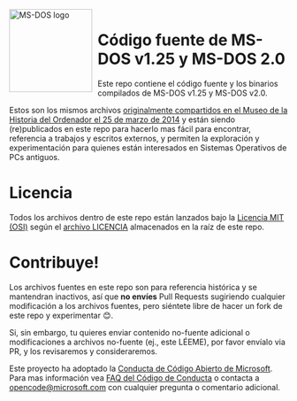 <img width="150" height="150" align="left" style="float: left; margin: 0 10px 0 0;" alt="MS-DOS logo" src="https://github.com/Microsoft/MS-DOS/blob/master/msdos-logo.png">   

# Código fuente de MS-DOS v1.25 y MS-DOS 2.0 
Este repo contiene el código fuente y los binarios compilados de MS-DOS v1.25 y MS-DOS v2.0.

Estos son los mismos archivos [originalmente compartidos en el Museo de la Historia del Ordenador el 25 de marzo de 2014]( http://www.computerhistory.org/atchm/microsoft-ms-dos-early-source-code/) y están siendo (re)publicados en este repo para hacerlo mas fácil para encontrar, referencia a trabajos y escritos externos, y permiten la exploración y experimentación para quienes están interesados en Sistemas Operativos de PCs antiguos.  

# Licencia
Todos los archivos dentro de este repo están lanzados bajo la [Licencia MIT (OSI)]( https://es.wikipedia.org/wiki/Licencia_MIT) según el [archivo LICENCIA](https://github.com/Microsoft/MS-DOS/blob/master/LICENSE.md) almacenados en la raíz de este repo.

# Contribuye!
Los archivos fuentes en este repo son para referencia histórica y se mantendran inactivos, así que **no envíes** Pull Requests sugiriendo cualquier modificación a los archivos fuentes, pero siéntete libre de hacer un fork de este repo y experimentar 😊.  

Si, sin embargo, tu quieres enviar contenido no-fuente adicional o modificaciones a archivos no-fuente (ej., este LÉEME), por favor envíalo via PR, y los revisaremos y consideraremos.

Este proyecto ha adoptado la [Conducta de Código Abierto de Microsoft](https://opensource.microsoft.com/codeofconduct/).  Para mas información vea [FAQ del Código de Conducta](https://opensource.microsoft.com/codeofconduct/faq/) o contacta a [opencode@microsoft.com](mailto:opencode@microsoft.com) con cualquier pregunta o comentario adicional.
